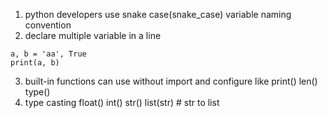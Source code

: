 1. python developers use snake case(snake_case) variable naming convention
2. declare multiple variable in a line
```
a, b = 'aa', True
print(a, b)
```
3. built-in functions can use without import and configure like print() len() type()
4. type casting
float() int() str()
list(str) # str to list